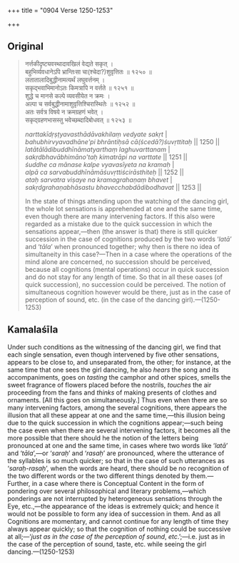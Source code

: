 +++
title = "0904 Verse 1250-1253"

+++
## Original 
>
> नर्त्तकीदृष्ट्यवस्थादावखिलं वेद्यते सकृत् ।  
> बहुभिर्व्यवधानेऽपि भ्रान्तिःसा चा(श्चेदा?)शुवृत्तितः ॥ १२५० ॥  
> लतातालादिबुद्धीनामत्यर्थं लघुवर्त्तनम् ।  
> सकृद्भवाभिमानोऽतः किमत्रापि न वर्त्तते ॥ १२५१ ॥  
> शुद्धे च मानसे कल्पे व्यवसीयेत न क्रमः ।  
> अल्पा च सर्वबुद्धीनामाशुवृत्तिश्चिरास्थितेः ॥ १२५२ ॥  
> अतः सर्वत्र विषये न क्रमग्रहणं भवेत् ।  
> सकृद्ग्रहणभासस्तु भवेच्छब्दादिबोधवत् ॥ १२५३ ॥ 
>
> *narttakīdṛṣṭyavasthādāvakhilaṃ vedyate sakṛt* \|  
> *bahubhirvyavadhāne'pi bhrāntiḥsā cā(ścedā?)śuvṛttitaḥ* \|\| 1250 \|\|  
> *latātālādibuddhīnāmatyarthaṃ laghuvarttanam* \|  
> *sakṛdbhavābhimāno'taḥ kimatrāpi na varttate* \|\| 1251 \|\|  
> *śuddhe ca mānase kalpe vyavasīyeta na kramaḥ* \|  
> *alpā ca sarvabuddhīnāmāśuvṛttiścirāsthiteḥ* \|\| 1252 \|\|  
> *ataḥ sarvatra viṣaye na kramagrahaṇaṃ bhavet* \|  
> *sakṛdgrahaṇabhāsastu bhavecchabdādibodhavat* \|\| 1253 \|\| 
>
> In the state of things attending upon the watching of the dancing girl, the whole lot sensations is apprehended at one and the same time, even though there are many intervening factors. If this also were regarded as a mistake due to the quick succession in which the sensations appear,—then (the answer is that) there is still quicker succession in the case of cognitions produced by the two words ‘*latā*’ and ‘*tāla*’ when pronounced together; why then is there no idea of simultaneity in this case?—Then in a case where the operations of the mind alone are concerned, no succession should be perceived, because all cognitions (mental operations) occur in quick succession and do not stay for any length of time. So that in all these oases (of quick succession), no succession could be perceived. The notion of simultaneous cognition however would be there, just as in the case of perception of sound, etc. (in the case of the dancing girl).—(1250-1253)



## Kamalaśīla

Under such conditions as the witnessing of the dancing girl, we find that each single sensation, even though intervened by five other sensations, appears to be close to, and unseparated from, the other; for instance, at the same time that one sees the girl dancing, he also *hears* the song and its accompaniments, goes on *tasting* the camphor and other spices, smells the sweet fragrance of flowers placed before the nostrils, *touches* the air proceeding from the fans and *thinks* of making presents of clothes and ornaments. [All this goes on simultaneously.] Thus even when there are so many intervening factors, among the several cognitions, there appears the illusion that all these appear at one and the same time,—this illusion being due to the quick succession in which the cognitions appear;—such being the case even when there are several intervening factors, it becomes all the more possible that there should he the notion of the letters being pronounced at one and the same time, in cases where two words like ‘*latā*’ and ‘*tāla*’,—or ‘*saraḥ*’ and ‘*rasaḥ*’ are pronounced, where the utterance of the syllables is so much quicker; so that in the case of such utterances as ‘*saraḥ-rasaḥ*’, when the words are heard, there should be no recognition of the two different words or the two different things denoted by them.—Further, in a case where there is Conceptual Content in the form of pondering over several philosophical and literary problems,—which ponderings are not interrupted by heterogeneous sensations through the Eye, etc.,—the appearance of the ideas is extremely quick; and hence it would not be possible to form any idea of succession in them. And as all Cognitions are momentary, and cannot continue for any length of time they always appear quickly; so that the cognition of nothing could be successive at all;—‘*just as in the case* *of* *the perception* *of* *sound*, *etc*.’;—i.e. just as in the case of the perception of sound, taste, etc. while seeing the girl dancing.—(1250-1253)


